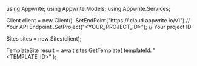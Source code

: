 using Appwrite;
using Appwrite.Models;
using Appwrite.Services;

Client client = new Client()
    .SetEndPoint("https://<REGION>.cloud.appwrite.io/v1") // Your API Endpoint
    .SetProject("<YOUR_PROJECT_ID>"); // Your project ID

Sites sites = new Sites(client);

TemplateSite result = await sites.GetTemplate(
    templateId: "<TEMPLATE_ID>"
);